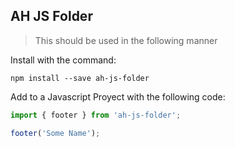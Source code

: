 ## AH JS Folder

> This should be used in the following manner

Install with the command:

```
npm install --save ah-js-folder
```

Add to a Javascript Proyect with the following code:

```javascript
import { footer } from 'ah-js-folder';

footer('Some Name');
```
